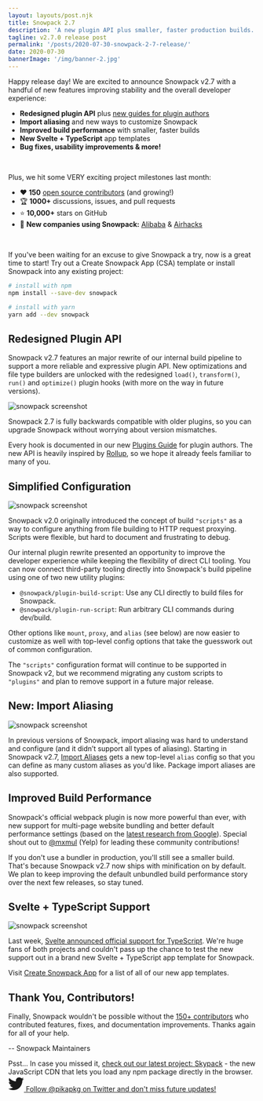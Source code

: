 ```yaml
---
layout: layouts/post.njk
title: Snowpack 2.7
description: 'A new plugin API plus smaller, faster production builds.'
tagline: v2.7.0 release post
permalink: '/posts/2020-07-30-snowpack-2-7-release/'
date: 2020-07-30
bannerImage: '/img/banner-2.jpg'
---
```


Happy release day! We are excited to announce Snowpack v2.7 with a handful of new features improving stability and the overall developer experience:

- **Redesigned plugin API** plus [new guides for plugin authors](/plugins)
- **Import aliasing** and new ways to customize Snowpack
- **Improved build performance** with smaller, faster builds
- **New Svelte + TypeScript** app templates
- **Bug fixes, usability improvements & more!**

<br/>

Plus, we hit some VERY exciting project milestones last month:

- ❤️ **150** [open source contributors](https://github.com/snowpackjs/snowpack/graphs/contributors) (and growing!)
- 🏆 **1000+** discussions, issues, and pull requests
- ⭐️ **10,000+** stars on GitHub
- 👋 **New companies using Snowpack:** [Alibaba](https://www.1688.com/) & [Airhacks](https://airhacks.com/)

<br/>

If you've been waiting for an excuse to give Snowpack a try, now is a great time to start! Try out a Create Snowpack App (CSA) template or install Snowpack into any existing project:

```bash
# install with npm
npm install --save-dev snowpack

# install with yarn
yarn add --dev snowpack
```

## Redesigned Plugin API

Snowpack v2.7 features an major rewrite of our internal build pipeline to support a more reliable and expressive plugin API. New optimizations and file type builders are unlocked with the redesigned `load()`, `transform()`, `run()` and `optimize()` plugin hooks (with more on the way in future versions).

![snowpack screenshot](/img/snowpack-27-screenshot-1.png)

Snowpack 2.7 is fully backwards compatible with older plugins, so you can upgrade Snowpack without worrying about version mismatches.

Every hook is documented in our new [Plugins Guide](/plugins) for plugin authors. The new API is heavily inspired by [Rollup](https://rollupjs.org/), so we hope it already feels familiar to many of you.

## Simplified Configuration

![snowpack screenshot](/img/snowpack-27-screenshot-3.png)

Snowpack v2.0 originally introduced the concept of build `"scripts"` as a way to configure anything from file building to HTTP request proxying. Scripts were flexible, but hard to document and frustrating to debug.

Our internal plugin rewrite presented an opportunity to improve the developer experience while keeping the flexibility of direct CLI tooling. You can now connect third-party tooling directly into Snowpack's build pipeline using one of two new utility plugins:

- `@snowpack/plugin-build-script`: Use any CLI directly to build files for Snowpack.
- `@snowpack/plugin-run-script`: Run arbitrary CLI commands during dev/build.

Other options like `mount`, `proxy`, and `alias` (see below) are now easier to customize as well with top-level config options that take the guesswork out of common configuration.

The `"scripts"` configuration format will continue to be supported in Snowpack v2, but we recommend migrating any custom scripts to `"plugins"` and plan to remove support in a future major release.

## New: Import Aliasing

![snowpack screenshot](/img/snowpack-27-screenshot-2.png)

In previous versions of Snowpack, import aliasing was hard to understand and configure (and it didn’t support all types of aliasing). Starting in Snowpack v2.7, [Import Aliases](/reference/configuration) gets a new top-level `alias` config so that you can define as many custom aliases as you'd like. Package import aliases are also supported.

## Improved Build Performance

Snowpack's official webpack plugin is now more powerful than ever, with new support for multi-page website bundling and better default performance settings (based on the [latest research from Google](https://web.dev/granular-chunking-nextjs/)). Special shout out to [@mxmul](https://github.com/mxmul) (Yelp) for leading these community contributions!

If you don't use a bundler in production, you'll still see a smaller build. That's because Snowpack v2.7 now ships with minification on by default. We plan to keep improving the default unbundled build performance story over the next few releases, so stay tuned.

## Svelte + TypeScript Support

![snowpack screenshot](/img/svelte-ts.png)

Last week, [Svelte announced official support for TypeScript](https://svelte.dev/blog/svelte-and-typescript). We're huge fans of both projects and couldn't pass up the chance to test the new support out in a brand new Svelte + TypeScript app template for Snowpack.

Visit [Create Snowpack App](https://github.com/snowpackjs/snowpack/tree/main/create-snowpack-app) for a list of all of our new app templates.

## Thank You, Contributors!

Finally, Snowpack wouldn't be possible without the [150+ contributors](https://github.com/snowpackjs/snowpack/graphs/contributors) who contributed features, fixes, and documentation improvements. Thanks again for all of your help.

-- Snowpack Maintainers

<div class="notification">
Psst... In case you missed it, <a href="https://www.skypack.dev/">check out our latest project: Skypack</a> - the new JavaScript CDN that lets you load any npm package directly in the browser.
</div>

<a href="https://twitter.com/pikapkg" target="_blank">
<svg aria-hidden="true" width="32" focusable="false" data-prefix="fab" data-icon="twitter" class="svg-inline--fa fa-twitter fa-w-16" role="img" xmlns="http://www.w3.org/2000/svg" viewBox="0 0 512 512"><path fill="currentColor" d="M459.37 151.716c.325 4.548.325 9.097.325 13.645 0 138.72-105.583 298.558-298.558 298.558-59.452 0-114.68-17.219-161.137-47.106 8.447.974 16.568 1.299 25.34 1.299 49.055 0 94.213-16.568 130.274-44.832-46.132-.975-84.792-31.188-98.112-72.772 6.498.974 12.995 1.624 19.818 1.624 9.421 0 18.843-1.3 27.614-3.573-48.081-9.747-84.143-51.98-84.143-102.985v-1.299c13.969 7.797 30.214 12.67 47.431 13.319-28.264-18.843-46.781-51.005-46.781-87.391 0-19.492 5.197-37.36 14.294-52.954 51.655 63.675 129.3 105.258 216.365 109.807-1.624-7.797-2.599-15.918-2.599-24.04 0-57.828 46.782-104.934 104.934-104.934 30.213 0 57.502 12.67 76.67 33.137 23.715-4.548 46.456-13.32 66.599-25.34-7.798 24.366-24.366 44.833-46.132 57.827 21.117-2.273 41.584-8.122 60.426-16.243-14.292 20.791-32.161 39.308-52.628 54.253z"></path></svg>
<a href="https://twitter.com/pikapkg">Follow @pikapkg on Twitter and don't miss future updates!</a>
</a>
